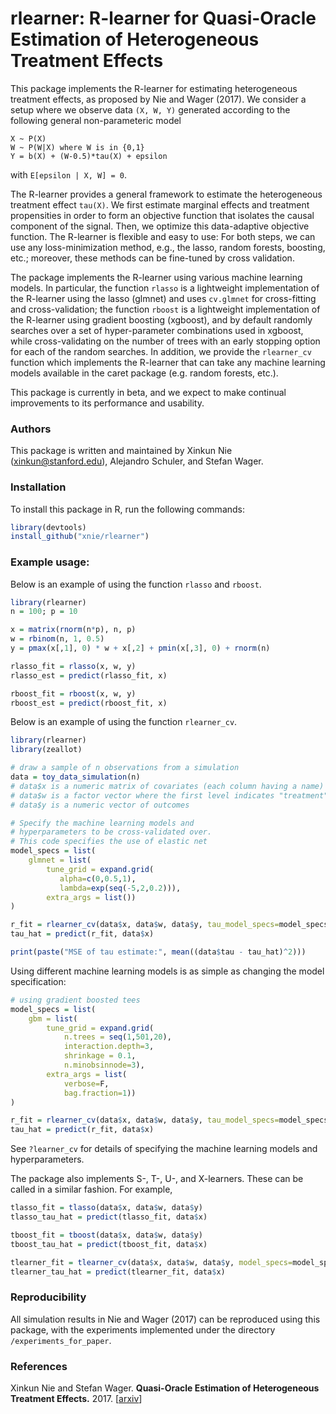 # rlearner: R-learner for Quasi-Oracle Estimation of Heterogeneous Treatment Effects

This package implements the R-learner for estimating
heterogeneous treatment effects, as proposed by Nie and Wager (2017). We consider a
setup where we observe data `(X, W, Y)` generated according
to the following general non-parameteric model

```
X ~ P(X)
W ~ P(W|X) where W is in {0,1}
Y = b(X) + (W-0.5)*tau(X) + epsilon
```

with `E[epsilon | X, W] = 0`. 

The R-learner provides a general framework to estimate the heterogeneous treatment effect `tau(X)`. We first estimate marginal effects and treatment propensities in order to form an objective function that isolates the causal component of the signal. Then, we optimize this data-adaptive objective function. The R-learner is flexible and easy to use: For both steps, we can use any loss-minimization method, e.g., the lasso, random forests, boosting, etc.; moreover, these methods can be fine-tuned by cross validation. 

The package implements the R-learner using various machine learning models. In particular, the function `rlasso` is a lightweight implementation of the R-learner using the lasso (glmnet) and uses `cv.glmnet` for cross-fitting and cross-validation; the function `rboost` is a lightweight implementation of the R-learner using gradient boosting (xgboost), and by default randomly searches over a set of hyper-parameter combinations used in xgboost, while cross-validating on the number of trees with an early stopping option for each of the random searches. In addition, we provide the `rlearner_cv` function which implements the R-learner that can take any machine learning models available in the caret package (e.g. random forests, etc.).

This package is currently in beta, and we expect to make continual improvements to its performance and usability.

### Authors
This package is written and maintained by Xinkun Nie (xinkun@stanford.edu), Alejandro Schuler, and Stefan Wager.

### Installation
To install this package in R, run the following commands:

```R
library(devtools) 
install_github("xnie/rlearner")
```

### Example usage:

Below is an example of using the function `rlasso` and `rboost`.

```R
library(rlearner)
n = 100; p = 10

x = matrix(rnorm(n*p), n, p)
w = rbinom(n, 1, 0.5)
y = pmax(x[,1], 0) * w + x[,2] + pmin(x[,3], 0) + rnorm(n)

rlasso_fit = rlasso(x, w, y)
rlasso_est = predict(rlasso_fit, x)

rboost_fit = rboost(x, w, y)
rboost_est = predict(rboost_fit, x)
```
Below is an example of using the function `rlearner_cv`.

```R
library(rlearner)
library(zeallot)

# draw a sample of n observations from a simulation
data = toy_data_simulation(n) 
# data$x is a numeric matrix of covariates (each column having a name)
# data$w is a factor vector where the first level indicates "treatment" and the second "control"
# data$y is a numeric vector of outcomes

# Specify the machine learning models and 
# hyperparameters to be cross-validated over.
# This code specifies the use of elastic net
model_specs = list(
	glmnet = list(
	    tune_grid = expand.grid(
	       alpha=c(0,0.5,1),
	       lambda=exp(seq(-5,2,0.2))),
	    extra_args = list())
)

r_fit = rlearner_cv(data$x, data$w, data$y, tau_model_specs=model_specs)
tau_hat = predict(r_fit, data$x)

print(paste("MSE of tau estimate:", mean((data$tau - tau_hat)^2)))
```

Using different machine learning models is as simple as changing the model specification:

```R
# using gradient boosted tees
model_specs = list(
	gbm = list(
	    tune_grid = expand.grid(
	        n.trees = seq(1,501,20), 
	        interaction.depth=3, 
	        shrinkage = 0.1, 
	        n.minobsinnode=3),
	    extra_args = list(
	        verbose=F, 
	        bag.fraction=1))
)

r_fit = rlearner_cv(data$x, data$w, data$y, tau_model_specs=model_specs)
tau_hat = predict(r_fit, data$x)
```

See `?learner_cv` for details of specifying the machine learning models and hyperparameters.

The package also implements S-, T-, U-, and X-learners. These can be called in a similar fashion. For example,

```R
tlasso_fit = tlasso(data$x, data$w, data$y)
tlasso_tau_hat = predict(tlasso_fit, data$x)

tboost_fit = tboost(data$x, data$w, data$y)
tboost_tau_hat = predict(tboost_fit, data$x)

tlearner_fit = tlearner_cv(data$x, data$w, data$y, model_specs=model_specs)
tlearner_tau_hat = predict(tlearner_fit, data$x)
```

### Reproducibility
All simulation results in Nie and Wager (2017) can be reproduced using this package, with the experiments implemented under the directory `/experiments_for_paper`.

### References
Xinkun Nie and Stefan Wager.
<b>Quasi-Oracle Estimation of Heterogeneous Treatment Effects.</b>
2017.
[<a href="https://arxiv.org/abs/1712.04912">arxiv</a>]
